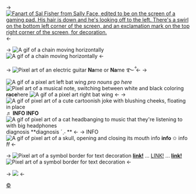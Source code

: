 -> [![Fanart of Sal Fisher from Sally Face, edited to be on the screen of a gaming pad. His hair is down and he's looking off to the left. There's a swirl on the bottom left corner of the screen, and an exclamation mark on the top right corner of the screen, for decoration.](https://i.postimg.cc/2yPtjNgt/0caeb10a4097f8ac23ec581851285cf217becf86.png)](https://www.tumblr.com/lophial/714984164524490752/some-sals-from-a-recent-tik-tok-i-made?source=share) <-

-> ![A gif of a chain moving horizontally](https://i.postimg.cc/kg9mWWhp/ezgif-5-f0840919c0.gif)![A gif of a chain moving horizontally](https://i.postimg.cc/kg9mWWhp/ezgif-5-f0840919c0.gif) <-


-> ![Pixel art of an electric guitar](https://i.postimg.cc/7ZqD8gDy/ezgif-5-65bca37baa.gif) **Na**me or **Na**me ࿐ྂ <-
-> ![A gif of a pixel art left bat wing](https://i.postimg.cc/W1py28yT/b0ed58572114752450af89ab14d5bb1826a2872f.gif) *pro nouns go here* ![Pixel art of a musical note, switching between white and black coloring](https://i.postimg.cc/Qt746yFk/bd051b375501b771cf74e5333c8aea832aadcbe8.gif) **race**here ![A gif of a pixel art right bat wing](https://i.postimg.cc/YCydtHgz/198ed2799d0d9d2359fc35dea6174fc7d58f19c6.gif) <-
-> ![A gif of pixel art of a cute cartoonish joke with blushing cheeks, floating in place](https://i.postimg.cc/MHXx4x8f/ezgif-4-b52f9151da.gif) ♬ **INFO INFO** ![A gif of pixel art of a cat headbanging to music that they're listening to with big headphones](https://i.postimg.cc/g0ZHd6GG/7c59c1503bb0aec59694e3b7b1bb196331a341b6.gif) diagnosis **diagnosis ´ˎ˗  ** <-
-> INFO ![A gif of pixel art of a skull, opening and closing its mouth](https://i.postimg.cc/sxVYp672/e50c9e3c2c5fa82c25f25c6c9ad73b4f678112ae.gif) info **info** ✩ info ***!!*** <-

-> ![Pixel art of a symbol border for text decoration](https://i.postimg.cc/05fd8v1K/4fb5e77b300b135f75658def4a7c7882b09062a3.gif) [**link!**](/sal-temp) ... [LINK!](/sal-temp) ... [**link!**](/sal-temp) ![Pixel art of a symbol border for text decoration](https://i.postimg.cc/SsG8N63b/32e963d12e70e571afd799fa3c6f0475642887ec.gif) <-


-> ![](https://i.postimg.cc/prGzr7PX/space.png) <-

[©](/frapuccino)
